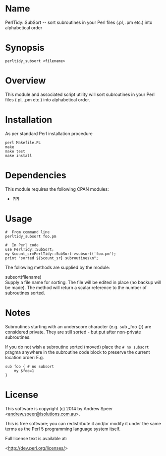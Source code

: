 Name
====

PerlTidy::SubSort -- sort subroutines in your Perl files (.pl, .pm etc.) into alphabetical order

Synopsis
========

`perltidy_subsort <filename>`

Overview
========

This module and associated script utility will sort subroutines in your Perl files (.pl, .pm etc.) into alphabetical order.

Installation
============

As per standard Perl installation procedure

    perl Makefile.PL
    make
    make test
    make install

Dependencies
============

This module requires the following CPAN modules:

-   PPI

Usage
=====

    #  From command line
    perltidy_subsort foo.pm

    #  In Perl code
    use PerlTidy::SubSort;
    my $count_sr=PerlTidy::SubSort->subsort('foo.pm');
    print "sorted ${$count_sr} subroutines\n";

The following methods are supplied by the module:

subsort(filename)  
Supply a file name for sorting. The file will be edited in place (no backup will be made). The method will return a scalar reference to the number of subroutines sorted.

Notes
=====

Subroutines starting with an underscore character (e.g. sub \_foo {}) are considered private. They are still sorted - but put after non-private subroutines.

If you do not wish a subroutine sorted (moved) place the `# no
    subsort` pragma anywhere in the subroutine code block to preserve the current location order: E.g.

    sub foo { # no subsort
        my $foo=1
    }

License
=======

This software is copyright (c) 2014 by Andrew Speer \<<andrew.speer@isolutions.com.au>\>.

This is free software; you can redistribute it and/or modify it under the same terms as the Perl 5 programming language system itself.

Full license text is available at:

\<<http://dev.perl.org/licenses/>\>

